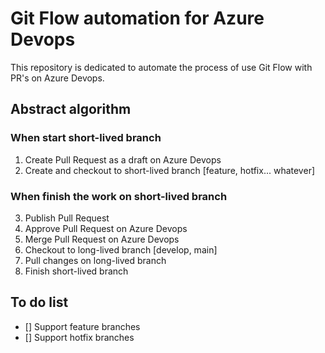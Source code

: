 # Git Flow automation for Azure Devops

This repository is dedicated to automate the process of use Git Flow with PR's on Azure Devops.

## Abstract algorithm

### When start short-lived branch

1. Create Pull Request as a draft on Azure Devops
2. Create and checkout to short-lived branch [feature, hotfix... whatever]

### When finish the work on short-lived branch

3. Publish Pull Request
4. Approve Pull Request on Azure Devops
5. Merge Pull Request on Azure Devops
6. Checkout to long-lived branch [develop, main]
7. Pull changes on long-lived branch
8. Finish short-lived branch

## To do list

- [] Support feature branches
- [] Support hotfix branches
